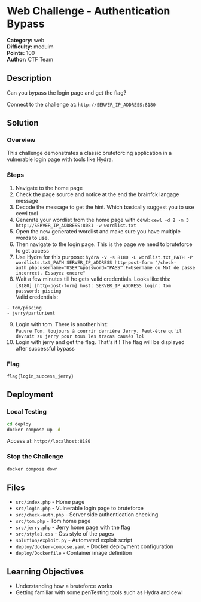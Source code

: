 # Web Challenge - Authentication Bypass

**Category:** web  
**Difficulty:** meduim  
**Points:** 100  
**Author:** CTF Team

## Description

Can you bypass the login page and get the flag?

Connect to the challenge at: `http://SERVER_IP_ADDRESS:8180`

## Solution

### Overview
This challenge demonstrates a classic bruteforcing application in a vulnerable login page with tools like Hydra.

### Steps
1. Navigate to the home page
2. Check the page source and notice at the end the brainfck langage message
3. Decode the message to get the hint. Which basically suggest you to use cewl tool
4. Generate your wordlist from the home page with cewl: `cewl -d 2 -m 3 http://SERVER_IP_ADDRESS:8081 -w wordlist.txt`
5. Open the new generated wordlist and make sure you have multiple words to use.
6. Then navigate to the login page. This is the page we need to bruteforce to get access
7. Use Hydra for this purpose: 
`hydra -V -s 8180 -L wordlist.txt_PATH -P wordlists.txt_PATH SERVER_IP_ADDRESS http-post-form "/check-auth.php:username=^USER^&password=^PASS^:F=Username ou Mot de passe incorrect. Essayez encore"`
8. Wait a few minutes till he gets valid credentials. Looks like this: <br>`[8180] [http-post-form] host: SERVER_IP_ADDRESS login: tom password: piscing` <br>Valid credentials: 
```
- tom/piscing
- jerry/parturient
```
9. Login with tom. There is another hint: <br>`Pauvre Tom, toujours à courrir derrière Jerry. Peut-être qu'il devrait su jerry pour tous les tracas causés lol`
10. Login with jerry and get the flag. That's it ! The flag will be displayed after successful bypass

### Flag
`flag{login_success_jerry}`

## Deployment

### Local Testing
```bash
cd deploy
docker compose up -d
```

Access at: `http://localhost:8180`

### Stop the Challenge
```bash
docker compose down
```

## Files

- `src/index.php` - Home page
- `src/login.php` - Vulnerable login page to bruteforce
- `src/check-auth.php` - Server side authentication checking
- `src/tom.php` - Tom home page
- `src/jerry.php` - Jerry home page with the flag
- `src/style1.css` - Css style of the pages
- `solution/exploit.py` - Automated exploit script
- `deploy/docker-compose.yaml` - Docker deployment configuration
- `deploy/Dockerfile` - Container image definition

## Learning Objectives

- Understanding how a bruteforce works
- Getting familiar with some penTesting tools such as Hydra and cewl
